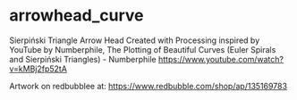 # arrowhead_curve
Sierpiński Triangle Arrow Head 
Created with Processing inspired by YouTube by Numberphile, 
The Plotting of Beautiful Curves (Euler Spirals and Sierpiński Triangles) - Numberphile
https://www.youtube.com/watch?v=kMBj2fp52tA

Artwork on redbubblee at: https://www.redbubble.com/shop/ap/135169783
